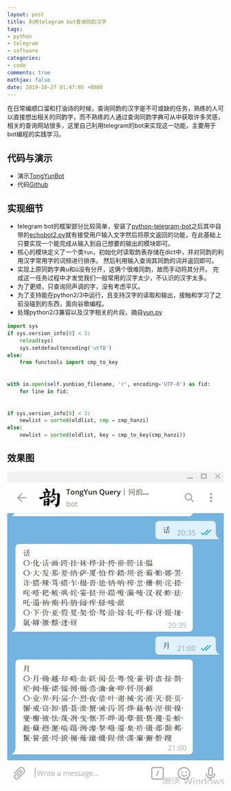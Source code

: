 ```yaml
---
layout: post
title: 利用telegram bot查询同韵汉字
tags:
- python
- telegram
- software
categories:
- code
comments: true
mathjax: false
date: 2019-10-27 01:47:05 +0800
---
```

在日常编顺口溜和打油诗的时候，查询同韵的汉字是不可或缺的任务，熟练的人可以直接想出相关的同韵字，而不熟练的人通过查询同韵字典可从中获取许多灵感，相关的查询网站很多，这里自己利用telegram的bot来实现这一功能，主要用于bot编程的实践学习。

## 代码与演示
+ 演示[TongYunBot](https://t.me/TongYunBot)
+ 代码[Github](https://github.com/beenfrog/TongYunBot)

## 实现细节
+ telegram bot的框架部分比较简单，安装了[python-telegram-bot](https://github.com/python-telegram-bot/python-telegram-bot/)之后其中自带的[echobot2.py](https://github.com/python-telegram-bot/python-telegram-bot/blob/master/examples/echobot2.py)就有接受用户输入文字然后将原文返回的功能，在此基础上只要实现一个能完成从输入到自己想要的输出的模块即可。
+ 核心的模块定义了一个类`Yun`，初始化时读取韵表存储在dict中，并对同韵的利用汉字常用字的词频进行排序。 然后利用输入查询其同韵的词并返回即可。
+ 实现上原同韵字典u和ü没有分开，这俩个很难同韵，故而手动将其分开。 完成这一任务过程中才发觉我们一般常用的汉字太少，不认识的汉字太多。
+ 为了更顺，只查询同声调的字，没有考虑平仄。
+ 为了支持能在python2/3中运行，且支持汉字的读取和输出，接触和学习了之前没碰到的东西，面向谷歌编程。
+ 处理python2/3兼容以及汉字相关的片段，摘自[yun.py](https://github.com/beenfrog/TongYunBot/blob/master/yun.py)
```python
import sys
if sys.version_info[0] < 3:
	reload(sys)
	sys.setdefaultencoding('utf8')
else:
	from functools import cmp_to_key


with io.open(self.yunbiao_filename, 'r', encoding='UTF-8') as fid:
	for line in fid:


if sys.version_info[0] < 3:
	newlist = sorted(oldlist, cmp = cmp_hanzi)
else:
	newlist = sorted(oldlist, key = cmp_to_key(cmp_hanzi))
```
## 效果图
![bot demo](/assets/img/bot.jpg )
